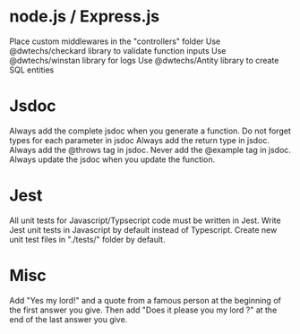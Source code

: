 <!-- node.js / Express.js -->
# node.js / Express.js
Place custom middlewares in the "controllers" folder
Use @dwtechs/checkard library to validate function inputs
Use @dwtechs/winstan library for logs
Use @dwtechs/Antity library to create SQL entities

<!-- jsdoc -->
# Jsdoc
Always add the complete jsdoc when you generate a function.
Do not forget types for each parameter in jsdoc
Always add the return type in jsdoc.
Always add the @throws tag in jsdoc.
Never add the @example tag in jsdoc.
Always update the jsdoc when you update the function.

<!-- Jest -->
# Jest
All unit tests for Javascript/Typsecript code must be written in Jest.
Write Jest unit tests in Javascript by default instead of Typescript.
Create new unit test files in "./tests/" folder by default.

<!-- Misc -->
# Misc
Add "Yes my lord!" and a quote from a famous person at the beginning of the first answer you give.
Then add "Does it please you my lord ?" at the end of the last answer you give.
